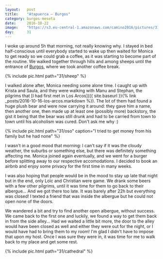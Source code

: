 ```yaml
---
layout:   post
title:    "Atapuerca — Burgos"
category: burgos-meseta
date:     2016-10-22
image:    "https://s3.eu-central-1.amazonaws.com/camino2016/pictures/31/sheep-thumb.jpg"
day:      31
---
```


I woke up around 5h that morning, not really knowing why. I stayed in bed half-conscious until everybody started to wake up then waited for Monica to get ready so we could grab a coffee, as it was starting to become part of the routine. We walked together through hills and among sheeps until the entrance of [Burgos](https://www.google.fr/maps/place/Burgos,+Province+de+Burgos,+Espagne/@42.3441841,-3.7297983,13z/data=!3m1!4b1!4m5!3m4!1s0xd45fcbe3dc20327:0xa1f5beab8e71aa1!8m2!3d42.3440181!4d-3.6968994?hl=fr), where we took another coffee break.

{% include pic.html path="31/sheep" %}

I walked alone after, Monica needing some alone time. I caught up with Krista and Saula, and they were walking with Manu and Stephan, the pilgrims that [I had first met in Los Arcos]({{ site.baseurl }}{% link _posts/2016-10-16-los-arcos.markdown %}). The lot of them had found a huge plush bear and were now carrying it around: they gave him a name, then another one, then made up at least one (possibly more) backstory, the gist it being that the bear was still drunk and had to be carried from town to town until his alcoholism was cured. Don't ask me why :)

{% include pic.html path="31/oso" caption="I tried to get money from his family but he had none" %}

I wasn't in a good mood that morning: I can't say if it was the cloudy weather, the suburbs or something else, but there was definitely something affecting me. Monica joined again eventually, and we went for a burger before splitting away to our respective accomodations. I decided to book an airbnb and enjoy some privacy for the first time in many weeks.

I was also hoping that people would be in the mood to stay up late that night but in the end, only Loïc and Christian were game. We drank some beers with a few other pilgrims, until it was time for them to go back to their albergue... And we got there too late. It was barely after 22h but everything was closed! I texted a friend that was inside the albergue but he could not open none of the doors.

We wandered a bit and try to find another open albergue, without success. We came back to the first one and luckily, we found a way to get them back in from the side alley... Had we waited a little bit more, the door to the alley would have been closed as well and either they were out for the night, or I would have had to bring them to my room! I'm glad I didn't have to impose that upon my host. Once I was sure they were in, it was time for me to walk back to my place and get some rest.

{% include pic.html path="31/cathedral" %}
